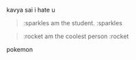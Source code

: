 kavya sai
i hate u

>:sparkles am the student. :sparkles

>:rocket am the coolest person :rocket




pokemon 